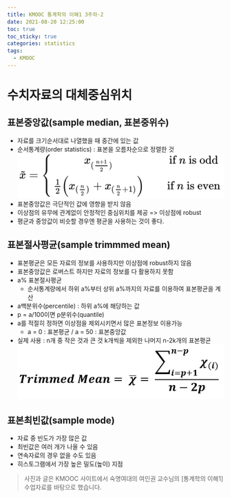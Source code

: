 ```yaml
---
title: KMOOC 통계학의 이해1 3주차-2
date: 2021-08-20 12:25:00
toc: true
toc_sticky: true
categories: statistics
tags:
  - KMOOC
---
```


# 수치자료의 대체중심위치

## 표본중앙값(sample median, 표본중위수)
- 자료를 크기순서대로 나열했을 때 중간에 있는 값
- 순서통계량(order statistics) : 표본을 오름차순으로 정렬한 것  
![](/assets/images/statistics/samplemedian.png)
- 표본중앙값은 극단적인 값에 영향을 받지 않음
- 이상점의 유무에 관계없이 안정적인 중심위치를 제공 => 이상점에 robust
- 평균과 중앙값이 비슷할 경우엔 평균을 사용하는 것이 좋다.

## 표본절사평균(sample trimmmed mean)  
- 표본평균은 모든 자료의 정보를 사용하지만 이상점에 robust하지 않음
- 표본중앙값은 로버스트 하지만 자료의 정보를 다 활용하지 못함
- a% 표본절사평균  
  - 순서통계량에서 하위 a%부터 상위 a%까지의 자료를 이용하여 표본평균을 계산
- a백분위수(percentile) : 하위 a%에 해당하는 값
- p = a/100이면 p분위수(quantile)
- a를 적절히 정하면 이상점을 제외시키면서 많은 표본정보 이용가능
  - a = 0 : 표본평균 / a = 50 : 표본중앙값
- 실제 사용 : n개 중 작은 것과 큰 것 k개씩을 제외한 나머지 n-2k개의 표본평균  
![](/assets/images/statistics/trimmedmean.jpg)

## 표본최빈값(sample mode)
- 자료 중 빈도가 가장 많은 값
- 최빈값은 여러 개가 나올 수 있음
- 연속자료의 경우 없을 수도 있음
- 히스토그램에서 가장 높은 밀도(높이) 지점

> 사진과 글은 KMOOC 사이트에서 숙명여대의 여인권 교수님의 [통계학의 이해1] 수업자료를 바탕으로 했습니다.  
